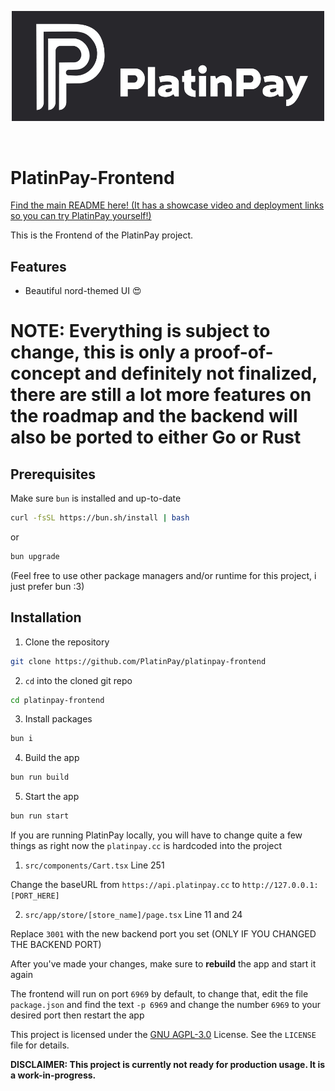 <p align="center">
  <img src="https://github.com/PlatinPay/.github/blob/main/horizontal-logo-text.png?raw=true" alt="PlatinPay's Logo" width="500"/>
</p>
<br />

# PlatinPay-Frontend

[Find the main README here! (It has a showcase video and deployment links so you can try PlatinPay yourself!)](https://github.com/PlatinPay)

This is the Frontend of the PlatinPay project.

## Features
- Beautiful nord-themed UI 😍

# NOTE: Everything is subject to change, this is only a proof-of-concept and definitely not finalized, there are still a lot more features on the roadmap and the backend will also be ported to either Go or Rust

## Prerequisites

Make sure `bun` is installed and up-to-date
```bash
curl -fsSL https://bun.sh/install | bash
```
or
```bash
bun upgrade
```

(Feel free to use other package managers and/or runtime for this project, i just prefer bun :3)

## Installation

1. Clone the repository
```bash
git clone https://github.com/PlatinPay/platinpay-frontend
```
2. `cd` into the cloned git repo
```bash
cd platinpay-frontend
```
3. Install packages
```bash
bun i
```
4. Build the app
```bash
bun run build
```
5. Start the app
```bash
bun run start
```

If you are running PlatinPay locally, you will have to change quite a few things as right now the `platinpay.cc` is hardcoded into the project

1. `src/components/Cart.tsx` Line 251
   
  Change the baseURL from `https://api.platinpay.cc` to `http://127.0.0.1:[PORT_HERE]`

2. `src/app/store/[store_name]/page.tsx` Line 11 and 24
   
  Replace `3001` with the new backend port you set (ONLY IF YOU CHANGED THE BACKEND PORT)

After you've made your changes, make sure to **rebuild** the app and start it again


The frontend will run on port `6969` by default, to change that, edit the file `package.json` and find the text `-p 6969` and change the number `6969` to your desired port then restart the app

This project is licensed under the [GNU AGPL-3.0](LICENSE) License. See the `LICENSE` file for details.

**DISCLAIMER: This project is currently not ready for production usage. It is a work-in-progress.**
